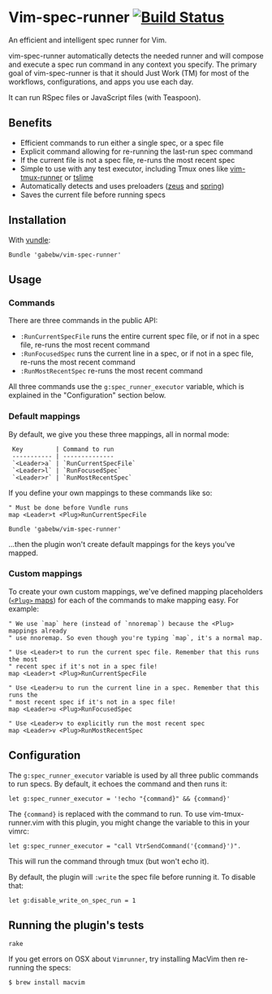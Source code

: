 Vim-spec-runner [![Build Status](https://travis-ci.org/gabebw/vim-spec-runner.svg?branch=master)](https://travis-ci.org/gabebw/vim-spec-runner)
============================================================

An efficient and intelligent spec runner for Vim.

vim-spec-runner automatically detects the needed runner and will compose and
execute a spec run command in any context you specify. The primary goal of
vim-spec-runner is that it should Just Work (TM) for most of the workflows,
configurations, and apps you use each day.

It can run RSpec files or JavaScript files (with Teaspoon).

Benefits
--------

* Efficient commands to run either a single spec, or a spec file
* Explicit command allowing for re-running the last-run spec command
* If the current file is not a spec file, re-runs the most recent spec
* Simple to use with any test executor, including Tmux ones like
  [vim-tmux-runner] or [tslime]
* Automatically detects and uses preloaders ([zeus] and [spring])
* Saves the current file before running specs

[zeus]: https://github.com/burke/zeus
[spring]: https://github.com/rails/spring
[vim-tmux-runner]: https://github.com/christoomey/vim-tmux-runner
[tslime]: https://github.com/jgdavey/tslime.vim

Installation
------------

With [vundle](https://github.com/gmarik/Vundle.vim):

```vim
Bundle 'gabebw/vim-spec-runner'
```

Usage
-----

### Commands

There are three commands in the public API:

* `:RunCurrentSpecFile` runs the entire current spec file, or if not in a spec
  file, re-runs the most recent command
* `:RunFocusedSpec` runs the current line in a spec, or if not in a spec file,
  re-runs the most recent command
* `:RunMostRecentSpec` re-runs the most recent command

All three commands use the `g:spec_runner_executor` variable, which is explained
in the "Configuration" section below.

### Default mappings

By default, we give you these three mappings, all in normal mode:

     Key         | Command to run
     ----------- | --------------
     `<Leader>a` | `RunCurrentSpecFile`
     `<Leader>l` | `RunFocusedSpec`
     `<Leader>r` | `RunMostRecentSpec`

If you define your own mappings to these commands like so:

```vim
" Must be done before Vundle runs
map <Leader>t <Plug>RunCurrentSpecFile

Bundle 'gabebw/vim-spec-runner'
```

...then the plugin won't create default mappings for the keys you've mapped.


### Custom mappings

To create your own custom mappings, we've defined mapping placeholders ([`<Plug>`
maps][plug]) for each of the commands to make mapping easy. For example:

```vim
" We use `map` here (instead of `nnoremap`) because the <Plug> mappings already
" use nnoremap. So even though you're typing `map`, it's a normal map.

" Use <Leader>t to run the current spec file. Remember that this runs the most
" recent spec if it's not in a spec file!
map <Leader>t <Plug>RunCurrentSpecFile

" Use <Leader>u to run the current line in a spec. Remember that this runs the
" most recent spec if it's not in a spec file!
map <Leader>u <Plug>RunFocusedSpec

" Use <Leader>v to explicitly run the most recent spec
map <Leader>v <Plug>RunMostRecentSpec
```

[plug]: http://vim.wikia.com/wiki/Mapping_keys_in_Vim_-_Tutorial_(Part_3)#Use_of_.3CPlug.3E

Configuration
-------------

The `g:spec_runner_executor` variable is used by all three public commands to
run specs. By default, it echoes the command and then runs it:

```vim
let g:spec_runner_executor = '!echo "{command}" && {command}'
```

The `{command}` is replaced with the command to run. To use vim-tmux-runner.vim with this
plugin, you might change the variable to this in your vimrc:

```vim
let g:spec_runner_executor = "call VtrSendCommand('{command}')".
```

This will run the command through tmux (but won't echo it).

By default, the plugin will `:write` the spec file before running it. To disable
that:

```vim
let g:disable_write_on_spec_run = 1
```

Running the plugin's tests
--------------------------

    rake

If you get errors on OSX about `Vimrunner`, try installing MacVim then re-running the specs:

    $ brew install macvim
